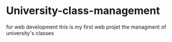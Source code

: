 # University-class-management
for web development
this is my first web projet the managment of university's classes
